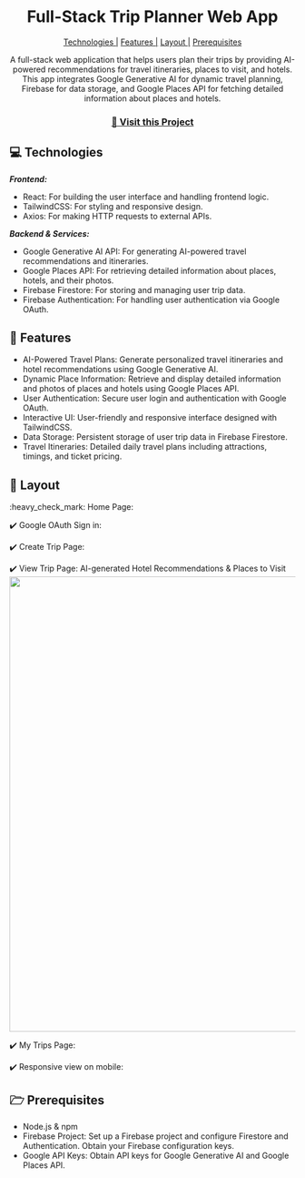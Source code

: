                   
<h1 align="center" style="font-weight: bold;">Full-Stack Trip Planner Web App</h1>

<p align="center">
<a href="#tech">Technologies |</a>
<a href="#features">Features |</a>
<a href="#layout">Layout |</a>
<a href="#pre">Prerequisites</a>
 
</p>

<p align="center">A full-stack web application that helps users plan their trips by providing AI-powered recommendations for travel itineraries, places to visit, and hotels. This app integrates Google Generative AI for dynamic travel planning, Firebase for data storage, and Google Places API for fetching detailed information about places and hotels. </p>


<h3 align="center">
<a href="https://ai-trip-planner-barika.vercel.app/" target="_blank">📱 Visit this Project</a>
</h3> <be>

<h2 id="technologies">💻 Technologies</h2>

<b><em>Frontend:</b></em>

- React: For building the user interface and handling frontend logic.
- TailwindCSS: For styling and responsive design.
- Axios: For making HTTP requests to external APIs.

<b><em>Backend & Services:</b></em>
- Google Generative AI API: For generating AI-powered travel recommendations and itineraries.
- Google Places API: For retrieving detailed information about places, hotels, and their photos.
- Firebase Firestore: For storing and managing user trip data.
- Firebase Authentication: For handling user authentication via Google OAuth.

<h2 id="features">🚀 Features</h2>

- AI-Powered Travel Plans: Generate personalized travel itineraries and hotel recommendations using Google Generative AI.
- Dynamic Place Information: Retrieve and display detailed information and photos of places and hotels using Google Places API.
- User Authentication: Secure user login and authentication with Google OAuth.
- Interactive UI: User-friendly and responsive interface designed with TailwindCSS.
- Data Storage: Persistent storage of user trip data in Firebase Firestore.
- Travel Itineraries: Detailed daily travel plans including attractions, timings, and ticket pricing.

 
<h2 id="layout">🎨 Layout</h2>

<p>
:heavy_check_mark: Home Page:
<img src="https://github.com/barika001/ai-trip-planner/blob/main/public/asset/1.1.png" alt="">

:heavy_check_mark: Google OAuth Sign in:
  <img src="https://github.com/barika001/ai-trip-planner/blob/main/public/asset/2.png" alt="">
  
:heavy_check_mark: Create Trip Page:
<img src="https://github.com/barika001/ai-trip-planner/blob/main/public/asset/4.4.png" alt="">

:heavy_check_mark: View Trip Page: AI-generated Hotel Recommendations & Places to Visit
<img src="https://github.com/barika001/ai-trip-planner/blob/main/public/asset/7.png" alt="" width="800px">

:heavy_check_mark: My Trips Page:
<img src="https://github.com/barika001/ai-trip-planner/blob/main/public/asset/6.png" alt="">

:heavy_check_mark: Responsive view on mobile:
<img src="https://github.com/barika001/ai-trip-planner/blob/main/public/asset/8.png" alt="">
</p>
 

<h2 id="pre">🗁 Prerequisites</h2>

- Node.js & npm
- Firebase Project: Set up a Firebase project and configure Firestore and Authentication. Obtain your Firebase configuration keys.
- Google API Keys: Obtain API keys for Google Generative AI and Google Places API.
